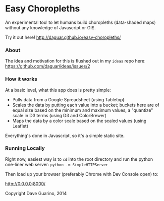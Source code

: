 Easy Choropleths
====

An experimental tool to let humans build choropleths (data-shaded maps) without any knowledge of Javascript or GIS.

Try it out here! http://daguar.github.io/easy-choropleths/

### About

The idea and motivation for this is flushed out in my `ideas` repo here: https://github.com/daguar/ideas/issues/2

### How it works

At a basic level, what this app does is pretty simple:

- Pulls data from a Google Spreadsheet (using Tabletop)
- Scales the data by putting each value into a bucket; buckets here are of equal size based on the minimum and maximum values, a "quantize" scale in D3 terms (using D3 and ColorBrewer)
- Maps the data by a color scale based on the scaled values (using Leaflet)

Everything's done in Javascript, so it's a simple static site.

### Running Locally

Right now, easiest way is to `cd` into the root directory and run the python one-liner web server:
`python -m SimpleHTTPServer`

Then load up your browser (preferably Chrome with Dev Console open) to:

http://0.0.0.0:8000/


Copyright Dave Guarino, 2014

